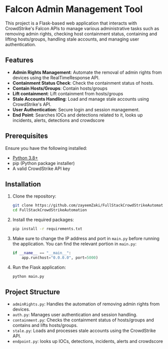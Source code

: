 # Falcon Admin Management Tool

This project is a Flask-based web application that interacts with CrowdStrike's Falcon APIs 
to manage various administrative tasks such as removing admin rights, checking host containment status, containing and lifting hosts/groups,
handling stale accounts, and managing user authentication.

## Features

- **Admin Rights Management**: Automate the removal of admin rights from devices using the RealTimeResponse API.
- **Containment Status Check**: Check the containment status of hosts.
- **Contain Hosts/Groups**: Contain hosts/groups
- **Lift containment**: Lift containment from hosts/groups
- **Stale Accounts Handling**: Load and manage stale accounts using CrowdStrike's API.
- **User Authentication**: Secure login and session management.
- **End Point**: Searches IOCs and detections related to it, looks up incidents, alerts, detections and crowdscore

## Prerequisites

Ensure you have the following installed:

- [Python 3.8+](https://www.python.org)
- pip (Python package installer)
- A valid CrowdStrike API key

## Installation

1. Clone the repository:

    ```bash
    git clone https://github.com/zayeemZaki/FullStackCrowdStrikeAutomation.git
    cd FullStackCrowdStrikeAutomation
    ```

2. Install the required packages:

    ```bash
    pip install -r requirements.txt
    ```

3. Make sure to change the IP address and port in `main.py` before running the application. You can find the relevant portion in `main.py`:

    ```python
    if __name__ == "__main__":
        app.run(host="0.0.0.0", port=5000)
    ```

4. Run the Flask application:

    ```bash
    python main.py
    ```

## Project Structure

- `adminRights.py`: Handles the automation of removing admin rights from devices.
- `auth.py`: Manages user authentication and session handling.
- `containment.py`: Checks the containment status of hosts/groups and contains and lifts hosts/groups.
- `stale.py`: Loads and processes stale accounts using the CrowdStrike API.
- `endpoint.py`: looks up IOCs, detections, incidents, alerts and crowdscore
